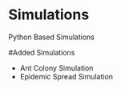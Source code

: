 # Simulations
Python Based Simulations

#Added Simulations
- Ant Colony Simulation
- Epidemic Spread Simulation
